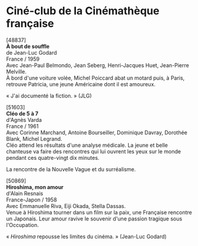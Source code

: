 # Ciné-club de la Cinémathèque française

[48837]  
**À bout de souffle**  
de Jean-Luc Godard  
France / 1959  
Avec Jean-Paul Belmondo, Jean Seberg, Henri-Jacques Huet, Jean-Pierre Melville.  
À bord d'une voiture volée, Michel Poiccard abat un motard puis, à Paris, retrouve Patricia, une jeune Américaine dont il est amoureux.

« J'ai documenté la fiction. » (JLG)

[51603]  
**Cléo de 5 à 7**  
d'Agnès Varda  
France / 1961  
Avec Corinne Marchand, Antoine Bourseiller, Dominique Davray, Dorothée Blank, Michel Legrand.  
Cléo attend les résultats d'une analyse médicale. La jeune et belle chanteuse va faire des rencontres qui lui ouvrent les yeux sur le monde pendant ces quatre-vingt dix minutes.

La rencontre de la Nouvelle Vague et du surréalisme.

[50869]  
**Hiroshima, mon amour**  
d'Alain Resnais  
France-Japon / 1958  
Avec Emmanuelle Riva, Eiji Okada, Stella Dassas.  
Venue à Hiroshima tourner dans un film sur la paix, une Française rencontre un Japonais. Leur amour ravive le souvenir d'une passion tragique sous l'Occupation.

« _Hiroshima_ repousse les limites du cinéma. » (Jean-Luc Godard)
